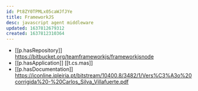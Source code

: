 ```yaml
---
id: Pt8ZY0TPMLx05caWJfJYe
title: FrameworkJS
desc: javascript agent middleware
updated: 1637812679312
created: 1637812310364
---
```




- [[p.hasRepository]] https://bitbucket.org/teamframeworkjs/frameworkjsnode
- [[p.hasApplication]] [[t.cs.mas]]
- [[p.hasDocumentation]] https://iconline.ipleiria.pt/bitstream/10400.8/3482/1/Vers%C3%A3o%20corrigida%20-%20Carlos_Silva_Villafuerte.pdf
